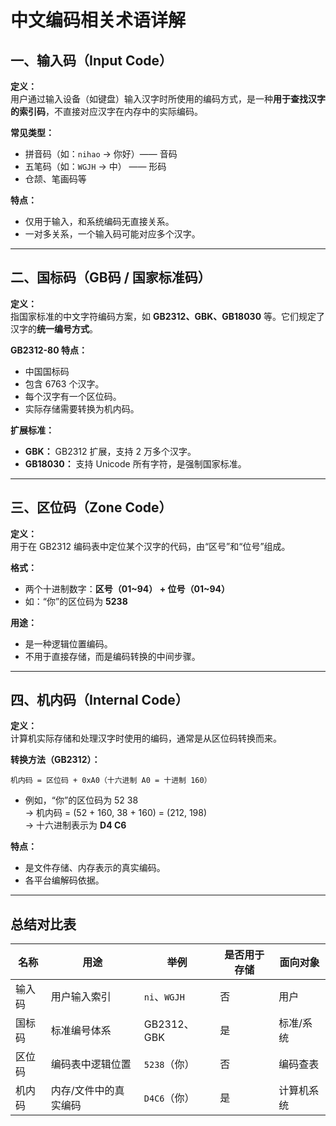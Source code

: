 # 中文编码相关术语详解

## 一、输入码（Input Code）

**定义：**  
用户通过输入设备（如键盘）输入汉字时所使用的编码方式，是一种**用于查找汉字的索引码**，不直接对应汉字在内存中的实际编码。

**常见类型：**
- 拼音码（如：`nihao` → 你好）—— 音码
- 五笔码（如：`WGJH` → 中） —— 形码
- 仓颉、笔画码等

**特点：**
- 仅用于输入，和系统编码无直接关系。
- 一对多关系，一个输入码可能对应多个汉字。

---

## 二、国标码（GB码 / 国家标准码）

**定义：**  
指国家标准的中文字符编码方案，如 **GB2312、GBK、GB18030** 等。它们规定了汉字的**统一编号方式**。

**GB2312-80 特点：**
- 中国国标码
- 包含 6763 个汉字。
- 每个汉字有一个区位码。
- 实际存储需要转换为机内码。

**扩展标准：**
- **GBK：** GB2312 扩展，支持 2 万多个汉字。
- **GB18030：** 支持 Unicode 所有字符，是强制国家标准。

---

## 三、区位码（Zone Code）

**定义：**  
用于在 GB2312 编码表中定位某个汉字的代码，由“区号”和“位号”组成。

**格式：**
- 两个十进制数字：**区号（01~94） + 位号（01~94）**
- 如：“你”的区位码为 **5238**

**用途：**
- 是一种逻辑位置编码。
- 不用于直接存储，而是编码转换的中间步骤。

---

## 四、机内码（Internal Code）

**定义：**  
计算机实际存储和处理汉字时使用的编码，通常是从区位码转换而来。

**转换方法（GB2312）：**
```
机内码 = 区位码 + 0xA0（十六进制 A0 = 十进制 160）
```
- 例如，“你”的区位码为 52 38  
  → 机内码 = (52 + 160, 38 + 160) = (212, 198)  
  → 十六进制表示为 **D4 C6**

**特点：**
- 是文件存储、内存表示的真实编码。
- 各平台编解码依据。

---

## 总结对比表

| 名称  | 用途          | 举例          | 是否用于存储 | 面向对象  |
| --- | ----------- | ----------- | ------ | ----- |
| 输入码 | 用户输入索引      | `ni`、`WGJH` | 否      | 用户    |
| 国标码 | 标准编号体系      | GB2312、GBK  | 是      | 标准/系统 |
| 区位码 | 编码表中逻辑位置    | `5238`（你）   | 否      | 编码查表  |
| 机内码 | 内存/文件中的真实编码 | `D4C6`（你）   | 是      | 计算机系统 |
